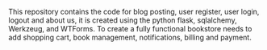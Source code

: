 This repository contains the code for blog posting, user register, user login, logout and about us, it is created using the python flask, sqlalchemy, Werkzeug, and WTForms. To create a fully functional bookstore needs to add shopping cart, book management, notifications, billing and payment.

